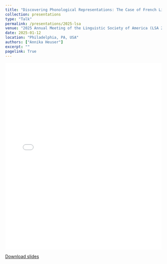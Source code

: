 ```yaml
---
title: "Discovering Phonological Representations: The Case of French Liaison"
collection: presentations
type: "Talk"
permalink: /presentations/2025-lsa
venue: "2025 Annual Meeting of the Linguistic Society of America (LSA 2025)"
date: 2025-01-12
location: "Philadelphia, PA, USA"
authors: ["Annika Heuser"]
excerpt: ""
pagelink: True
---
```

<iframe
  src="/files/heuser-liaison-lsa-slides.pdf"
  width="100%"
  height="600px"
  style="border: none;">
</iframe>

<a href="/files/heuser-liaison-lsa-slides.pdf">Download slides</a>
